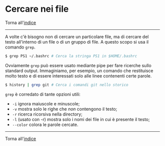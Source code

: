 # Cercare nei file

Torna all'[indice](../toc.md)

---

A volte c'è bisogno non di cercare un particolare file, ma di cercare del testo
all'interno di un file o di un gruppo di file. A questo scopo si usa il comando `grep`.

```bash
$ grep PS1 ~/.bashrc # Cerca la stringa PS1 in $HOME/.bashrc
```

Ovviamente `grep` può essere usato mediante pipe per fare ricerche sullo standard
output. Immaginiamo, per esempio, un comando che restituisce molto testo e di essere
interessati solo alle linee contenenti certe parole.

```bash
$ history | grep git # Cerca i comandi git nello storico
```

`grep` è corredato di tante opzioni utili:

- `-i` ignora maiuscole e minuscole;
- `-v` mostra solo le righe che _non_ contengono il testo;
- `-r` ricerca ricorsiva nella directory;
- `-l` (usato con -r) mostra solo i nomi dei file in cui è presente il testo;
- `--color` colora le parole cercate.

---

Torna all'[indice](../toc.md)
